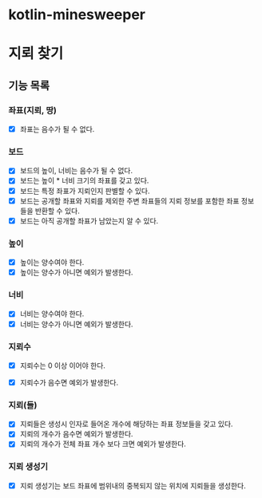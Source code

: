 # kotlin-minesweeper


# 지뢰 찾기

## 기능 목록

### 좌표(지뢰, 땅)
- [x] 좌표는 음수가 될 수 없다.

### 보드
- [x] 보드의 높이, 너비는 음수가 될 수 없다.
- [x] 보드는 높이 * 너비 크기의 좌표를 갖고 있다.
- [x] 보드는 특정 좌표가 지뢰인지 판별할 수 있다.
- [x] 보드는 공개할 좌표와 지뢰를 제외한 주변 좌표들의 지뢰 정보를 포함한 좌표 정보들을 반환할 수 있다.
- [x] 보드는 아직 공개할 좌표가 남았는지 알 수 있다.

### 높이
- [x] 높이는 양수여야 한다.
- [x] 높이는 양수가 아니면 예외가 발생한다.

### 너비
- [x] 너비는 양수여야 한다.
- [x] 너비는 양수가 아니면 예외가 발생한다.

### 지뢰수
- [x] 지뢰수는 0 이상 이어야 한다.
- [x] 지뢰수가 음수면 예외가 발생한다.


### 지뢰(들)
- [x] 지뢰들은 생성시 인자로 들어온 개수에 해당하는 좌표 정보들을 갖고 있다.
- [x] 지뢰의 개수가 음수면 예외가 발생한다.
- [x] 지뢰의 개수가 전체 좌표 개수 보다 크면 예외가 발생한다.

### 지뢰 생성기
- [x] 지뢰 생성기는 보드 좌표에 범위내의 중복되지 않는 위치에 지뢰들을 생성한다.
